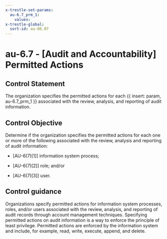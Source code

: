 ```yaml
---
x-trestle-set-params:
  au-6.7_prm_1:
    values:
x-trestle-global:
  sort-id: au-06.07
---
```


# au-6.7 - \[Audit and Accountability\] Permitted Actions

## Control Statement

The organization specifies the permitted actions for each {{ insert: param, au-6.7_prm_1 }} associated with the review, analysis, and reporting of audit information.

## Control Objective

Determine if the organization specifies the permitted actions for each one or more of the following associated with the review, analysis and reporting of audit information:

- \[AU-6(7)[1]\] information system process;

- \[AU-6(7)[2]\] role; and/or

- \[AU-6(7)[3]\] user.

## Control guidance

Organizations specify permitted actions for information system processes, roles, and/or users associated with the review, analysis, and reporting of audit records through account management techniques. Specifying permitted actions on audit information is a way to enforce the principle of least privilege. Permitted actions are enforced by the information system and include, for example, read, write, execute, append, and delete.
